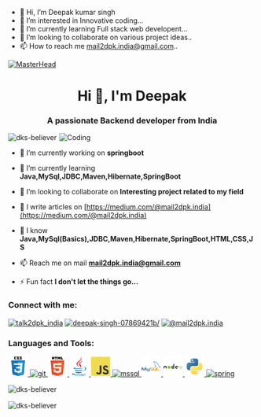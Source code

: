 - 👋 Hi, I’m Deepak kumar singh
- 👀 I’m interested in Innovative coding...
- 🌱 I’m currently learning Full stack web developent...
- 💞️ I’m looking to collaborate on various project ideas..
- 📫 How to reach me mail2dpk.india@gmail.com..

<!---
Dks-believer/Dks-believer is a ✨ special ✨ repository because its `README.md` (this file) appears on your GitHub profile.
You can click the Preview link to take a look at your changes.
--->
[![MasterHead](https://uploads.sitepoint.com/wp-content/uploads/2021/12/1638960504section1-badges.png)](https://dks-believer.io)

<h1 align="center">Hi 👋, I'm Deepak</h1>
<h3 align="center">A passionate Backend developer from India</h3>
<img align="right" alt="Coding" width="400" src="https://media0.giphy.com/media/qgQUggAC3Pfv687qPC/giphy.gif">

<p align="left"> <img src="https://komarev.com/ghpvc/?username=dks-believer&label=Profile%20views&color=0e75b6&style=flat" alt="dks-believer" /> </p>



- 🔭 I’m currently working on **springboot**

- 🌱 I’m currently learning **Java,MySql,JDBC,Maven,Hibernate,SpringBoot**

- 👯 I’m looking to collaborate on **Interesting project related to my field**

- 📝 I write articles on [https://medium.com/@mail2dpk.india](https://medium.com/@mail2dpk.india)

- 💬 I know **Java,MySql(Basics),JDBC,Maven,Hibernate,SpringBoot,HTML,CSS,JS**

- 📫 Reach me on mail **mail2dpk.india@gmail.com**

- ⚡ Fun fact **I don't let the things go...**

<h3 align="left">Connect with me:</h3>
<p align="left">
<a href="https://twitter.com/talk2dpk_india" target="blank"><img align="center" src="https://raw.githubusercontent.com/rahuldkjain/github-profile-readme-generator/master/src/images/icons/Social/twitter.svg" alt="talk2dpk_india" height="30" width="40" /></a>
<a href="https://linkedin.com/in/deepak-singh-07869421b/" target="blank"><img align="center" src="https://raw.githubusercontent.com/rahuldkjain/github-profile-readme-generator/master/src/images/icons/Social/linked-in-alt.svg" alt="deepak-singh-07869421b/" height="30" width="40" /></a>
<a href="https://medium.com/@mail2dpk.india" target="blank"><img align="center" src="https://raw.githubusercontent.com/rahuldkjain/github-profile-readme-generator/master/src/images/icons/Social/medium.svg" alt="@mail2dpk.india" height="30" width="40" /></a>
</p>

<h3 align="left">Languages and Tools:</h3>
<p align="left"> <a href="https://www.w3schools.com/css/" target="_blank" rel="noreferrer"> <img src="https://raw.githubusercontent.com/devicons/devicon/master/icons/css3/css3-original-wordmark.svg" alt="css3" width="40" height="40"/> </a> <a href="https://git-scm.com/" target="_blank" rel="noreferrer"> <img src="https://www.vectorlogo.zone/logos/git-scm/git-scm-icon.svg" alt="git" width="40" height="40"/> </a> <a href="https://www.w3.org/html/" target="_blank" rel="noreferrer"> <img src="https://raw.githubusercontent.com/devicons/devicon/master/icons/html5/html5-original-wordmark.svg" alt="html5" width="40" height="40"/> </a> <a href="https://www.java.com" target="_blank" rel="noreferrer"> <img src="https://raw.githubusercontent.com/devicons/devicon/master/icons/java/java-original.svg" alt="java" width="40" height="40"/> </a> <a href="https://developer.mozilla.org/en-US/docs/Web/JavaScript" target="_blank" rel="noreferrer"> <img src="https://raw.githubusercontent.com/devicons/devicon/master/icons/javascript/javascript-original.svg" alt="javascript" width="40" height="40"/> </a> <a href="https://www.microsoft.com/en-us/sql-server" target="_blank" rel="noreferrer"> <img src="https://www.svgrepo.com/show/303229/microsoft-sql-server-logo.svg" alt="mssql" width="40" height="40"/> </a> <a href="https://www.mysql.com/" target="_blank" rel="noreferrer"> <img src="https://raw.githubusercontent.com/devicons/devicon/master/icons/mysql/mysql-original-wordmark.svg" alt="mysql" width="40" height="40"/> </a> <a href="https://nodejs.org" target="_blank" rel="noreferrer"> <img src="https://raw.githubusercontent.com/devicons/devicon/master/icons/nodejs/nodejs-original-wordmark.svg" alt="nodejs" width="40" height="40"/> </a> <a href="https://www.python.org" target="_blank" rel="noreferrer"> <img src="https://raw.githubusercontent.com/devicons/devicon/master/icons/python/python-original.svg" alt="python" width="40" height="40"/> </a> <a href="https://spring.io/" target="_blank" rel="noreferrer"> <img src="https://www.vectorlogo.zone/logos/springio/springio-icon.svg" alt="spring" width="40" height="40"/> </a> </p>

<p><img align="center" src="https://github-readme-stats.vercel.app/api/top-langs?username=dks-believer&show_icons=true&locale=en&layout=compact" alt="dks-believer" /></p>

<p><img align="center" src="https://github-readme-streak-stats.herokuapp.com/?user=dks-believer&" alt="dks-believer" /></p>
